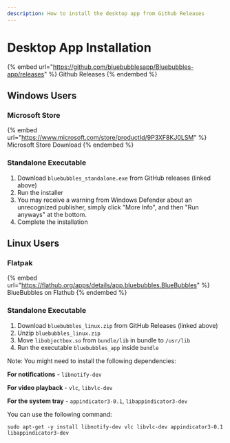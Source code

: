 ```yaml
---
description: How to install the desktop app from Github Releases
---
```


# Desktop App Installation

{% embed url="https://github.com/bluebubblesapp/Bluebubbles-app/releases" %}
Github Releases
{% endembed %}

## Windows Users

### Microsoft Store

{% embed url="https://www.microsoft.com/store/productId/9P3XF8KJ0LSM" %}
Microsoft Store Download
{% endembed %}

### Standalone Executable

1. Download `bluebubbles_standalone.exe` from GitHub releases (linked above)
2. Run the installer
3. You may receive a warning from Windows Defender about an unrecognized publisher, simply click "More Info", and then "Run anyways" at the bottom.
4. Complete the installation

## Linux Users

### Flatpak

{% embed url="https://flathub.org/apps/details/app.bluebubbles.BlueBubbles" %}
BlueBubbles on Flathub
{% endembed %}

### Standalone Executable

1. Download `bluebubbles_linux.zip` from GitHub Releases (linked above)
2. Unzip `bluebubbles_linux.zip`
3. Move `libobjectbox.so` from `bundle/lib` in bundle to `/usr/lib`
4. Run the executable `bluebubbles_app` inside `bundle`

Note: You might need to install the following dependencies:&#x20;

**For notifications** - `libnotify-dev`&#x20;

**For video playback** - `vlc`, `libvlc-dev`

**For the system tray** - `appindicator3-0.1`, `libappindicator3-dev`

You can use the following command:

```
sudo apt-get -y install libnotify-dev vlc libvlc-dev appindicator3-0.1 libappindicator3-dev
```
